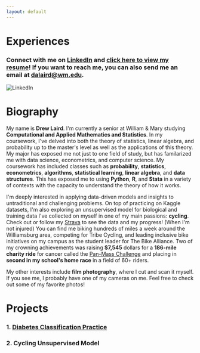 ```yaml
---
layout: default
---
```

# Experiences
### Connect with me on [LinkedIn](https://www.linkedin.com/in/drew-laird-874ba5208/) and [click here to view my resume](./resume.pdf)! If you want to reach me, you can also send me an email at [dalaird@wm.edu](mailto:dalaird@wm.edu).
![LinkedIn](https://i.imgur.com/TgLyV5E.png)

# Biography

My name is **Drew Laird**. I'm currently a senior at William & Mary studying **Computational and Applied Mathematics and Statistics**. In my coursework, I've delved into both the theory of statistics, linear algebra, and probability up to the master's level as well as the applications of this theory. My major has exposed me not just to one field of study, but has familarized me with data science, econometrics, and computer science. My coursework has included classes such as **probability**, **statistics**, **econometrics**, **algorithms**, **statistical learning**, **linear algebra**, and **data structures**. This has exposed me to using **Python**, **R**, and **Stata** in a variety of contexts with the capacity to understand the theory of how it works. 

I'm deeply interested in applying data-driven models and insights to untraditional and challenging problems. On top of practicing on Kaggle datasets, I'm also exploring an unsupervised model for biological and training data I've collected on myself in one of my main passions: **cycling**. Check out or follow my [Strava](https://www.strava.com/athletes/35706624) to see the data and my progress! (When I'm not injured) You can find me biking hundreds of miles a week around the Williamsburg area, competing for Tribe Cycling, and leading inclusive bike initiatives on my campus as the student leader for The Bike Alliance. Two of my crowning achievements was raising **$7,545** dollars for a **186-mile charity ride** for cancer called the [Pan-Mass Challenge](https://profile.pmc.org/DL0332) and placing in **second in my school's home race** in a field of 60+ riders. 

My other interests include **film photography**, where I cut and scan it myself. If you see me, I probably have one of my cameras on me. Feel free to check out some of my favorite photos!

# Projects

### 1. [Diabetes Classification Practice](/diabetes.md)
### 2. Cycling Unsupervised Model
